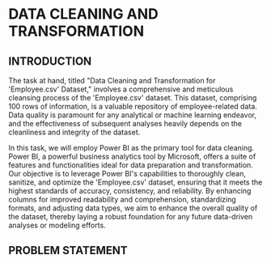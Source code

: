 # DATA CLEANING AND TRANSFORMATION

## INTRODUCTION

The task at hand, titled "Data Cleaning and Transformation for 'Employee.csv' Dataset," involves a comprehensive and meticulous cleansing process of the 'Employee.csv' dataset. This dataset, comprising 100 rows of information, is a valuable repository of employee-related data. Data quality is paramount for any analytical or machine learning endeavor, and the effectiveness of subsequent analyses heavily depends on the cleanliness and integrity of the dataset.

In this task, we will employ Power BI as the primary tool for data cleaning. Power BI, a powerful business analytics tool by Microsoft, offers a suite of features and functionalities ideal for data preparation and transformation. Our objective is to leverage Power BI's capabilities to thoroughly clean, sanitize, and optimize the 'Employee.csv' dataset, ensuring that it meets the highest standards of accuracy, consistency, and reliability. By enhancing columns for improved readability and comprehension, standardizing formats, and adjusting data types, we aim to enhance the overall quality of the dataset, thereby laying a robust foundation for any future data-driven analyses or modeling efforts.

## PROBLEM STATEMENT







